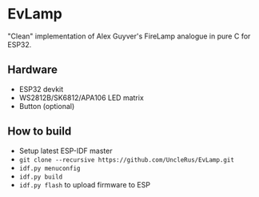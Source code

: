# EvLamp

"Clean" implementation of Alex Guyver's FireLamp analogue in pure C for ESP32.

## Hardware

- ESP32 devkit
- WS2812B/SK6812/APA106 LED matrix
- Button (optional)

## How to build

- Setup latest ESP-IDF master
- `git clone --recursive https://github.com/UncleRus/EvLamp.git`
- `idf.py menuconfig`
- `idf.py build`
- `idf.py flash` to upload firmware to ESP


